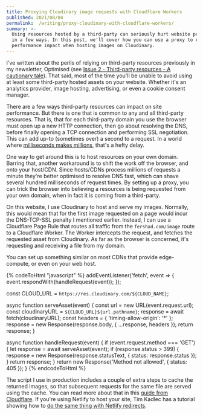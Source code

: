 ```yaml
---
title: Proxying Cloudinary image requests with Cloudflare Workers
published: 2021/08/04
permalink:  /writing/proxy-cloudinary-with-cloudflare-workers/
summary: >-
  Using resources hosted by a third-party can seriously hurt website performance
  in a few ways. In this post, we'll cover how you can use a proxy to reduce the
  performance impact when hosting images on Cloudinary.
---
```


I've written about the perils of relying on third-party resources previously in my newsletter, Optimised (see [Issue 2 - Third-party resources - A cautionary tale](https://optimised.email/issues/issue-2-third-party-resources-a-cautionary-tale)). That said, most of the time you'll be unable to avoid using at least some third-party hosted assets on your website. Whether it's an analytics provider, image hosting, advertising, or even a cookie consent manager.

There are a few ways third-party resources can impact on site performance. But there is one that is common to any and all third-party resources. That is, that for each third-party domain you use the browser must open up a new HTTP connection, then go about resolving the DNS, before finally opening a TCP connection and performing SSL negotiation. This can add up-to (sometimes over) a second to a request. In a world where [milliseconds makes millions](https://www2.deloitte.com/ie/en/pages/consulting/articles/milliseconds-make-millions.html), that's a hefty delay.

One way to get around this is to host resources on your own domain. Barring that, another workaround is to shift the work off the browser, and onto your host/CDN. Since hosts/CDNs process millions of requests a minute they're better optimised to resolve DNS fast, which can shave several hundred milliseconds of request times. By setting up a proxy, you can trick the browser into believing a resources is being requested from your own domain, when in fact it is coming from a third-party.

On this website, I use Cloudinary to host and serve my images. Normally, this would mean that for the first image requested on a page would incur the DNS-TCP-SSL penalty I mentioned earlier. Instead, I can use a Cloudflare Page Rule that routes all traffic from the `fershad.com/image` route to a Cloudflare Worker. The Worker intercepts the request, and fetches the requested asset from Cloudinary. As far as the browser is concerned, it's requesting and receiving a file from my domain.

You can set up something similar on most CDNs that provide edge-compute, or even on your web host.

<!-- markdownlint-disable -->
{% codeToHtml "javascript" %}
addEventListener('fetch', event => {
    event.respondWith(handleRequest(event));
});

const CLOUD_URL = `https://res.cloudinary.com/${CLOUD_NAME}`;

async function serveAsset(event) {
    const url = new URL(event.request.url);
    const cloudinaryURL = `${CLOUD_URL}${url.pathname}`;
    response = await fetch(cloudinaryURL);
    const headers = {
        'timing-allow-origin': '*'
    };
    response = new Response(response.body, { ...response, headers });
    return response;
}

async function handleRequest(event) {
    if (event.request.method === 'GET') {
        let response = await serveAsset(event);
        if (response.status > 399) {
            response = new Response(response.statusText, { status: response.status });
        }
        return response;
    }
    return new Response('Method not allowed', { status: 405 });
}
{% endcodeToHtml %}
<!-- markdownlint-enable -->

The script I use in production includes a couple of extra steps to cache the returned images, so that subsequent requests for the same file are served using the cache. You can read more about that in this [guide from Cloudflare](https://developers.cloudflare.com/workers/tutorials/configure-your-cdn). If you're using Netlify to host your site, Tim Kadlec has a tutorial showing how to [do the same thing with Netlify redirects](https://timkadlec.com/remembers/2020-11-17-netlify-proxy-requests/).

